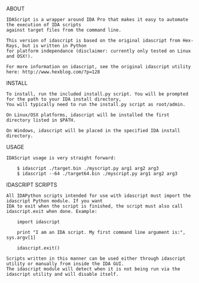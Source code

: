 ABOUT

	IDAScript is a wrapper around IDA Pro that makes it easy to automate the execution of IDA scripts 
	against target files from the command line.
	
	This version of idascript is based on the original idascript from Hex-Rays, but is written in Python
	for platform independance (disclaimer: currently only tested on Linux and OSX!).

	For more information on idascript, see the original idascript utility here: http://www.hexblog.com/?p=128

INSTALL

	To install, run the included install.py script. You will be prompted for the path to your IDA install directory,
	You will typically need to run the install.py script as root/admin.

	On Linux/OSX platforms, idascript will be installed the first directory listed in $PATH.

	On Windows, idascript will be placed in the specified IDA install directory.

USAGE

	IDAScript usage is very straight forward:

		$ idascript ./target.bin ./myscript.py arg1 arg2 arg3
		$ idascript --64 ./target64.bin ./myscript.py arg1 arg2 arg3

IDASCRIPT SCRIPTS

	All IDAPython scripts intended for use with idascript must import the idascript Python module. If you want
	IDA to exit when the script is finished, the script must also call idascript.exit when done. Example:

		import idascript

		print "I am an IDA script. My first command line argument is:", sys.argv[1]

		idascript.exit()

	Scripts written in this manner can be used either through idascript utility or manually from inside the IDA GUI. 
	The idascript module will detect when it is not being run via the idascript utility and will disable itself.
